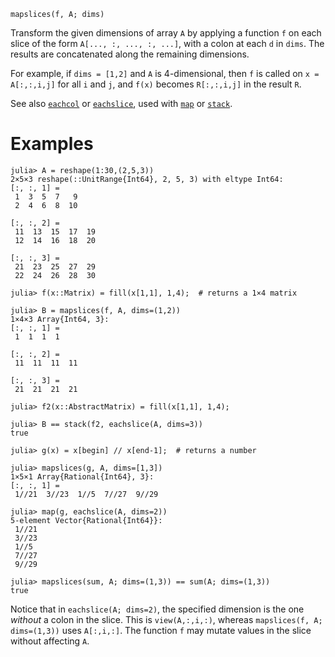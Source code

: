 ```
mapslices(f, A; dims)
```

Transform the given dimensions of array `A` by applying a function `f` on each slice of the form `A[..., :, ..., :, ...]`, with a colon at each `d` in `dims`. The results are concatenated along the remaining dimensions.

For example, if `dims = [1,2]` and `A` is 4-dimensional, then `f` is called on `x = A[:,:,i,j]` for all `i` and `j`, and `f(x)` becomes `R[:,:,i,j]` in the result `R`.

See also [`eachcol`](@ref) or [`eachslice`](@ref), used with [`map`](@ref) or [`stack`](@ref).

# Examples

```jldoctest
julia> A = reshape(1:30,(2,5,3))
2×5×3 reshape(::UnitRange{Int64}, 2, 5, 3) with eltype Int64:
[:, :, 1] =
 1  3  5  7   9
 2  4  6  8  10

[:, :, 2] =
 11  13  15  17  19
 12  14  16  18  20

[:, :, 3] =
 21  23  25  27  29
 22  24  26  28  30

julia> f(x::Matrix) = fill(x[1,1], 1,4);  # returns a 1×4 matrix

julia> B = mapslices(f, A, dims=(1,2))
1×4×3 Array{Int64, 3}:
[:, :, 1] =
 1  1  1  1

[:, :, 2] =
 11  11  11  11

[:, :, 3] =
 21  21  21  21

julia> f2(x::AbstractMatrix) = fill(x[1,1], 1,4);

julia> B == stack(f2, eachslice(A, dims=3))
true

julia> g(x) = x[begin] // x[end-1];  # returns a number

julia> mapslices(g, A, dims=[1,3])
1×5×1 Array{Rational{Int64}, 3}:
[:, :, 1] =
 1//21  3//23  1//5  7//27  9//29

julia> map(g, eachslice(A, dims=2))
5-element Vector{Rational{Int64}}:
 1//21
 3//23
 1//5
 7//27
 9//29

julia> mapslices(sum, A; dims=(1,3)) == sum(A; dims=(1,3))
true
```

Notice that in `eachslice(A; dims=2)`, the specified dimension is the one *without* a colon in the slice. This is `view(A,:,i,:)`, whereas `mapslices(f, A; dims=(1,3))` uses `A[:,i,:]`. The function `f` may mutate values in the slice without affecting `A`.
